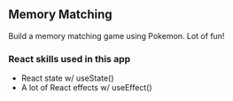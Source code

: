 ## Memory Matching

Build a memory matching game using Pokemon. Lot of fun!

### React skills used in this app

- React state w/ useState()
- A lot of React effects w/ useEffect()
